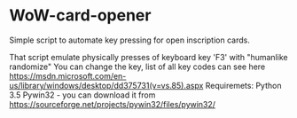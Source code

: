 # WoW-card-opener
Simple script to automate key pressing for open inscription cards.

That script emulate physically presses of keyboard key 'F3' with "humanlike randomize"
You can change the key, list of all key codes can see here 
https://msdn.microsoft.com/en-us/library/windows/desktop/dd375731(v=vs.85).aspx
Requiremets:
Python 3.5
Pywin32 - you can download it from https://sourceforge.net/projects/pywin32/files/pywin32/
